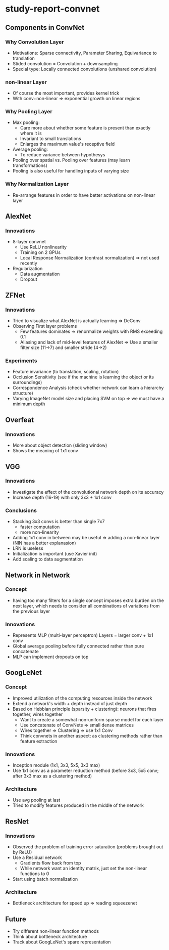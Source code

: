 # study-report-convnet

## Components in ConvNet

### Why Convolution Layer
 - Motivations: Sparse connectivity, Parameter Sharing, Equivariance to translation
 - Stided convolution = Convolution + downsampling
 - Special type: Locally connected convolutions (unshared convolution)

### non-linear Layer
 - Of course the most important, provides kernel trick
 - With conv+non-linear => exponential growth on linear regions

### Why Pooling Layer
 - Max pooling: 
   - Care more about whether some feature is present than exactly where it is
   - Invariant to small translations
   - Enlarges the maximum value's receptive field
 - Average pooling:
   - To reduce variance between hypothesys
 - Pooling over spatial vs. Pooling over features (may learn transformations)
 - Pooling is also useful for handling inputs of varying size

### Why Normalization Layer
 - Re-arrange features in order to have better activations on non-linear layer


## AlexNet
### Innovations
 - 8-layer convnet
    - Use ReLU nonlinearity
    - Training on 2 GPUs
    - Local Response Normalization (contrast normalization) => not used recently
 - Regularization
    - Data augmentation
    - Dropout

## ZFNet
### Innovations
 - Tried to visualize what AlexNet is actually learning => DeConv
 - Observing First layer problems
    - Few features dominates => renormalize weights with RMS exceeding 0.1
    - Aliasing and lack of mid-level features of AlexNet => Use a smaller filter size (11->7) and smaller stride (4->2)

### Experiments
 - Feature invariance (to translation, scaling, rotation)
 - Occlusion Sensitivity (see if the machine is learning the object or its surroundings)
 - Correspondence Analysis (check whether network can learn a hierarchy structure)
 - Varying ImageNet model size and placing SVM on top => we must have a minimum depth

## Overfeat
### Innovations
 - More about object detection (sliding window)
 - Shows the meaning of 1x1 conv 

## VGG
### Innovations
 - Investigate the effect of the convolutional network depth on its accuracy
 - Increase depth (16-19) with only 3x3 + 1x1 conv

### Conclusions
 - Stacking 3x3 convs is better than single 7x7
    - faster computation
    - more non-linearity
 - Adding 1x1 conv in between may be useful => adding a non-linear layer (NIN has a better explanasion)
 - LRN is useless
 - Initialization is important (use Xavier init)
 - Add scaling to data augmentation

## Network in Network
### Concept 
 - having too many filters for a single concept imposes extra burden on the next layer, which needs to consider all combinations of variations from the previous layer

### Innovations
 - Represents MLP (multi-layer perceptron) Layers = larger conv + 1x1 conv
 - Global average pooling before fully connected rather than pure concatenate
 - MLP can implement dropouts on top

## GoogLeNet
### Concept
 - Improved utilization of the computing resources inside the network
 - Extend a network's width + depth instead of just depth
 - Based on Hebbian principle (sparsity + clustering): neurons that fires together, wires together
    - Want to create a somewhat non-uniform sparse model for each layer
    - Use concatenate of ConvNets => small dense matrices
    - Wires together => Clustering => use 1x1 Conv
    - Think convnets in another aspect: as clustering methods rather than feature extraction

### Innovations
 - Inception module (1x1, 3x3, 5x5, 3x3 max)
 - Use 1x1 conv as a parameter reduction method (before 3x3, 5x5 conv; after 3x3 max as a clustering method)

### Architecture
 - Use avg pooling at last
 - Tried to modify features produced in the middle of the network

## ResNet
### Innovations
 - Observed the problem of training error saturation (problems brought out by ReLU)
 - Use a Residual network 
    - Gradients flow back from top
    - While network want an identity matrix, just set the non-linear functions to 0
 - Start using batch normalization

### Architecture
 - Bottleneck architecture for speed up => reading squeezenet

## Future
 - Try different non-linear function methods
 - Think about bottleneck architecture
 - Track about GoogLeNet's spare representation
